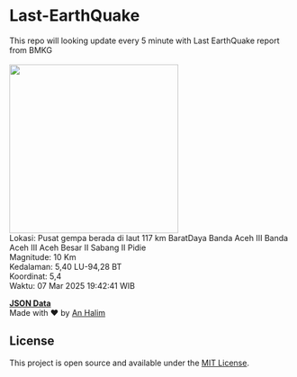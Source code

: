 # Last-EarthQuake
This repo will looking update every 5 minute with Last EarthQuake report from BMKG
<br>
<br>
<img src="undefined" width="300"/>
<br>
Lokasi: Pusat gempa berada di laut 117 km BaratDaya Banda Aceh  III Banda Aceh III Aceh Besar II Sabang II Pidie <br>
Magnitude: 10 Km <br>
Kedalaman: 5,40 LU-94,28 BT <br>
Koordinat: 5,4 <br>
Waktu: 07 Mar 2025 19:42:41 WIB <br>

<a href="./data/data.json">**JSON Data**</a>
<br>
Made with ❤️ by <a href="https://github.com/an-halim">An Halim</a>
## License

This project is open source and available under the [MIT License](LICENSE).
